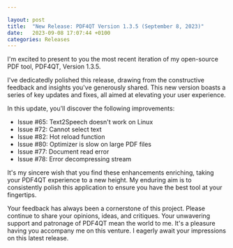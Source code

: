 ```yaml
---

layout: post  
title:  "New Release: PDF4QT Version 1.3.5 (September 8, 2023)"  
date:   2023-09-08 17:07:44 +0100  
categories: Releases
---
```


I'm excited to present to you the most recent iteration of my open-source PDF tool, PDF4QT, Version 1.3.5.

<!-- more -->
I've dedicatedly polished this release, drawing from the constructive feedback and insights you've generously shared. This new version boasts a series of key updates and fixes, all aimed at elevating your user experience.

In this update, you'll discover the following improvements:

 - Issue #65: Text2Speech doesn't work on Linux
 - Issue #72: Cannot select text
 - Issue #82: Hot reload function
 - Issue #80: Optimizer is slow on large PDF files
 - Issue #77: Document read error
 - Issue #78: Error decompressing stream
 
It's my sincere wish that you find these enhancements enriching, taking your PDF4QT experience to a new height. My enduring aim is to consistently polish this application to ensure you have the best tool at your fingertips.

Your feedback has always been a cornerstone of this project. Please continue to share your opinions, ideas, and critiques. Your unwavering support and patronage of PDF4QT mean the world to me. It's a pleasure having you accompany me on this venture. I eagerly await your impressions on this latest release.